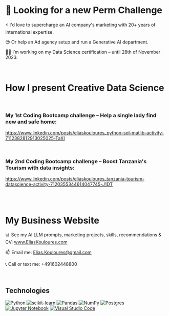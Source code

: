 <br>

# 🎯 Looking for a new Perm Challenge

⚡️ I'd love to supercharge an AI company's marketing with 20+ years of international expertise.

😍 Or help an Ad agency setup and run a Generative AI department.

💪🏻 I’m working on my Data Science certification – until 28th of November 2023.

<br>

# How I present Creative Data Science

<br>

### My 1st Coding Bootcamp challenge – Help a single lady find new and safe home:
https://www.linkedin.com/posts/eliaskouloures_python-sql-matlib-activity-7112382812913025025-TaXI

<br>

### My 2nd Coding Bootcamp challenge – Boost Tanzania's Tourism with data insights:
https://www.linkedin.com/posts/eliaskouloures_tanzania-tourism-datascience-activity-7120355344614047745-J1DT

<br>
<br>

# My Business Website

📊 See my AI LLM prompts, marketing projects, skills, recommendations & CV: www.EliasKouloures.com

📫 Email me: Elias.Kouloures@gmail.com

📞 Call or text me: +491602448800

<br>

## Technologies
[![Python](https://img.shields.io/static/v1?label=&message=Python&color=3776AB&logo=Python&logoColor=FFFFFF)](https://www.python.org/)
[![scikit-learn](https://img.shields.io/badge/scikit--learn-%23F7931E.svg?style=flat&logo=scikit-learn&logoColor=white)](https://scikit-learn.org/)
[![Pandas](https://img.shields.io/badge/pandas-%23150458.svg?style=flat&logo=pandas&logoColor=white)](https://pandas.pydata.org/)
[![NumPy](https://img.shields.io/badge/numpy-%23013243.svg?style=flat&logo=numpy&logoColor=white)](https://numpy.org/)
[![Postgres](https://img.shields.io/badge/postgres-%23316192.svg?style=flat&logo=postgresql&logoColor=white)](https://www.postgresql.org/)
[![Jupyter Notebook](https://img.shields.io/badge/jupyter-%23FA0F00.svg?style=flat&logo=jupyter&logoColor=white)](https://jupyter.org/)
[![Visual Studio Code](https://img.shields.io/badge/Visual%20Studio%20Code-0078d7.svg?style=flat&logo=visual-studio-code&logoColor=white)](https://code.visualstudio.com/)
